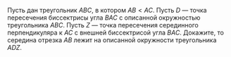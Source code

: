 Пусть дан треугольник $ABC$, в котором $AB < AC$. 
Пусть $D$ — точка пересечения биссектрисы угла $BAC$ с описанной окружностью треугольника $ABC$. 
Пусть $Z$ — точка пересечения серединного перпендикуляра к $AC$ с внешней биссектрисой угла $BAC$. 
Докажите, то середина отрезка $AB$ лежит на описанной окружности треугольника $ADZ$.
